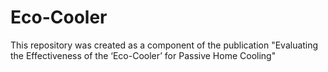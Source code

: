# Eco-Cooler
This repository was created as a component of the publication "Evaluating the Effectiveness of the ‘Eco-Cooler’ for Passive Home Cooling"
